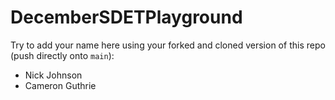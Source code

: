 # DecemberSDETPlayground

Try to add your name here using your forked and cloned version of this repo (push directly onto `main`):

- Nick Johnson
- Cameron Guthrie
